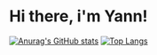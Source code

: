 # Hi there, i'm Yann!
[![Anurag's GitHub stats](https://github-readme-stats.vercel.app/api?username=YannChich&count_private=true&show_icons&theme=cobalt)](https://github.com/anuraghazra/github-readme-stats)
[![Top Langs](https://github-readme-stats.vercel.app/api/top-langs/?username=YannChich&layout=donut&theme=cobalt)](https://github.com/anuraghazra/github-readme-stats)

